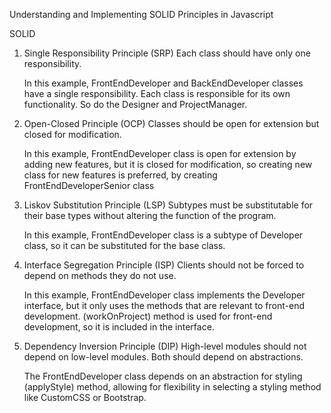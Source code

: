 Understanding and Implementing SOLID Principles in Javascript

SOLID

1. Single Responsibility Principle (SRP)
   Each class should have only one responsibility.

   In this example, FrontEndDeveloper and BackEndDeveloper classes have a single responsibility. Each class is responsible for its own functionality. So do the Designer and ProjectManager.

2. Open-Closed Principle (OCP)
   Classes should be open for extension but closed for modification.

   In this example, FrontEndDeveloper class is open for extension by adding new features, but it is closed for modification, so creating new class for new features is preferred, by creating FrontEndDeveloperSenior class

3. Liskov Substitution Principle (LSP)
   Subtypes must be substitutable for their base types without altering the function of the program.

   In this example, FrontEndDeveloper class is a subtype of Developer class, so it can be substituted for the base class.

4. Interface Segregation Principle (ISP)
   Clients should not be forced to depend on methods they do not use.

   In this example, FrontEndDeveloper class implements the Developer interface, but it only uses the methods that are relevant to front-end development. (workOnProject) method is used for front-end development, so it is included in the interface.

5. Dependency Inversion Principle (DIP)
   High-level modules should not depend on low-level modules. Both should depend on abstractions.

   The FrontEndDeveloper class depends on an abstraction for styling (applyStyle) method, allowing for flexibility in selecting a styling method like CustomCSS or Bootstrap.
